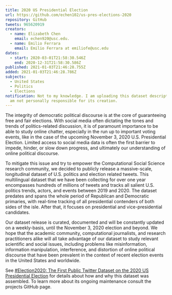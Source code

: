 ```yaml
---
title: 2020 US Presidential Election
url: https://github.com/echen102/us-pres-elections-2020
repository: GitHub
tweets: 965620919
creators:
  - name: Elizabeth Chen
    email: echen920@usc.edu.
  - name: Emilio Ferrara
    email: Emilio Ferrara at emiliofe@usc.edu
dates:
  - start: 2020-03-01T21:58:30.546Z
    end: 2020-12-31T21:58:30.586Z
published: 2021-01-03T21:46:28.755Z
added: 2021-01-03T21:46:28.786Z
subjects:
  - United States
  - Politics
  - Elections
notification: Not to my knowledge. I am uploading this dataset description, but
  am not personally responsible for its creation.
---
```

The integrity of democratic political discourse is at the core of guaranteeing free and fair elections. With social media often dictating the tones and trends of politics-related discussion, it is of paramount importance to be able to study online chatter, especially in the run up to important voting events, like in the case of the upcoming November 3, 2020 U.S. Presidential Election. Limited access to social media data is often the first barrier to impede, hinder, or slow down progress, and ultimately our understanding of online political discourse.

To mitigate this issue and try to empower the Computational Social Science research community, we decided to publicly release a massive-scale, longitudinal dataset of U.S. politics and election related tweets. This multilingual dataset that we have been collecting for over one year encompasses hundreds of millions of tweets and tracks all salient U.S. politics trends, actors, and events between 2019 and 2020. The dataset predates and spans the whole period of Republican and Democratic primaries, with real-time tracking of all presidential contenders of both sides of the isle. After that, it focuses on presidential and vice-presidential candidates. 

Our dataset release is curated, documented and will be constantly updated on a weekly-basis, until the November 3, 2020 election and beyond. We hope that the academic community, computational journalists, and research practitioners alike will all take advantage of our dataset to study relevant scientific and social issues, including problems like misinformation, information manipulation, interference, and distortion of online political discourse that have been prevalent in the context of recent election events in the United States and worldwide.

See [#Election2020: The First Public Twitter Dataset on the 2020 US Presidential Election](https://arxiv.org/abs/2010.00600) for details about how and why this dataset was assembled. To learn more about its ongoing maintenance consult the projects GitHub page.